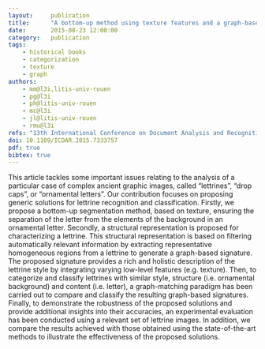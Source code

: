 ```yaml
---
layout:     publication
title:      "A bottom-up method using texture features and a graph-based representation for lettrine recognition and classification"
date:       2015-08-23 12:00:00
category:   publication
tags:
    - historical books
    - categorization
    - texture
    - graph
authors:
    - mm@l3i,litis-univ-rouen
    - pg@l3i
    - ph@litis-univ-rouen
    - mc@l3i
    - jl@litis-univ-rouen
    - rmu@l3i
refs: "13th International Conference on Document Analysis and Recognition (ICDAR), 2015."
doi: 10.1109/ICDAR.2015.7333757
pdf: true
bibtex: true
---
```


This article tackles some important issues relating to the analysis of a particular case of complex ancient graphic images, called “lettrines”, “drop caps”, or “ornamental letters”. Our contribution focuses on proposing generic solutions for lettrine recognition and classification. Firstly, we propose a bottom-up segmentation method, based on texture, ensuring the separation of the letter from the elements of the background in an ornamental letter. Secondly, a structural representation is proposed for characterizing a lettrine. This structural representation is based on filtering automatically relevant information by extracting representative homogeneous regions from a lettrine to generate a graph-based signature. The proposed signature provides a rich and holistic description of the lettrine style by integrating varying low-level features (e.g. texture). Then, to categorize and classify lettrines with similar style, structure (i.e. ornamental background) and content (i.e. letter), a graph-matching paradigm has been carried out to compare and classify the resulting graph-based signatures. Finally, to demonstrate the robustness of the proposed solutions and provide additional insights into their accuracies, an experimental evaluation has been conducted using a relevant set of lettrine images. In addition, we compare the results achieved with those obtained using the state-of-the-art methods to illustrate the effectiveness of the proposed solutions.
